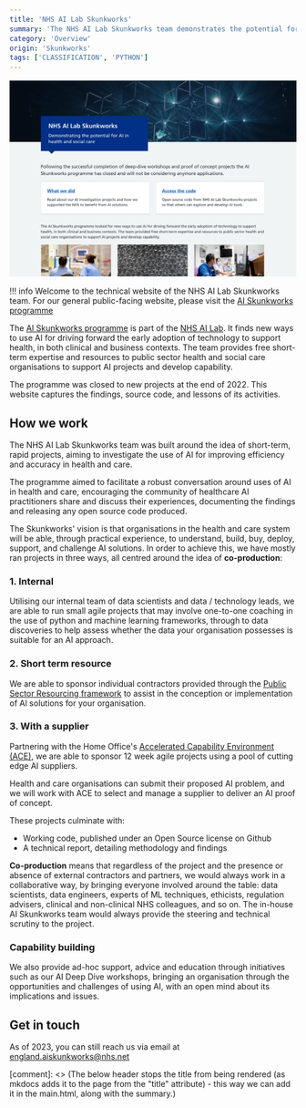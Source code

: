 ```yaml
---
title: 'NHS AI Lab Skunkworks'
summary: 'The NHS AI Lab Skunkworks team demonstrates the potential for AI in health and social care through practical experience'
category: 'Overview'
origin: 'Skunkworks'
tags: ['CLASSIFICATION', 'PYTHON']
---
```


![AI Skunkworks website homepage](../images/ai-skunkworks.png)

!!! info
    Welcome to the technical website of the NHS AI Lab Skunkworks team. For our general public-facing website, please visit the [AI Skunkworks programme](https://www.nhsx.nhs.uk/ai-lab/ai-lab-programmes/skunkworks/)

The [AI Skunkworks programme](https://www.nhsx.nhs.uk/ai-lab/ai-lab-programmes/skunkworks/) is part of the [NHS AI Lab](https://www.nhsx.nhs.uk/ai-lab/). It finds new ways to use AI for driving forward the early adoption of technology to support health, in both clinical and business contexts. The team provides free short-term expertise and resources to public sector health and social care organisations to support AI projects and develop capability.

The programme was closed to new projects at the end of 2022. This website captures the findings, source code, and lessons of its activities.

## How we work

The NHS AI Lab Skunkworks team was built around the idea of short-term, rapid projects, aiming to investigate the use of AI for improving efficiency and accuracy in health and care.

The programme aimed to facilitate a robust conversation around uses of AI in health and care, encouraging the community of healthcare AI practitioners share and discuss their experiences, documenting the findings and releasing any open source code produced.

The Skunkworks' vision is that organisations in the health and care system will be able, through practical experience, to understand, build, buy, deploy, support, and challenge AI solutions. In order to achieve this, we have mostly ran projects in three ways, all centred around the idea of **co-production**:

### 1. Internal

Utilising our internal team of data scientists and data / technology leads, we are able to run small agile projects that may involve one-to-one coaching in the use of python and machine learning frameworks, through to data discoveries to help assess whether the data your organisation possesses is suitable for an AI approach.

### 2. Short term resource

We are able to sponsor individual contractors provided through the [Public Sector Resourcing framework](https://www.publicsectorresourcing.co.uk/) to assist in the conception or implementation of AI solutions for your organisation.

### 3. With a supplier

Partnering with the Home Office's [Accelerated Capability Environment (ACE)](https://www.gov.uk/government/groups/accelerated-capability-environment-ace), we are able to sponsor 12 week agile projects using a pool of cutting edge AI suppliers.

Health and care organisations can submit their proposed AI problem, and we will work with ACE to select and manage a supplier to deliver an AI proof of concept.

These projects culminate with:

* Working code, published under an Open Source license on Github
* A technical report, detailing methodology and findings

**Co-production** means that regardless of the project and the presence or absence of external contractors and partners, we would always work in a collaborative way, by bringing everyone involved around the table: data scientists, data engineers, experts of ML techniques, ethicists, regulation advisers, clinical and non-clinical NHS colleagues, and so on. The in-house AI Skunkworks team would always provide the steering and technical scrutiny to the project.

### Capability building

We also provide ad-hoc support, advice and education through initiatives such as our AI Deep Dive workshops, bringing an organisation through the opportunities and challenges of using AI, with an open mind about its implications and issues.

## Get in touch

As of 2023, you can still reach us via email at [england.aiskunkworks@nhs.net](mailto:england.aiskunkworks@nhs.net)

[comment]: <> (The below header stops the title from being rendered (as mkdocs adds it to the page from the "title" attribute) - this way we can add it in the main.html, along with the summary.)
#
